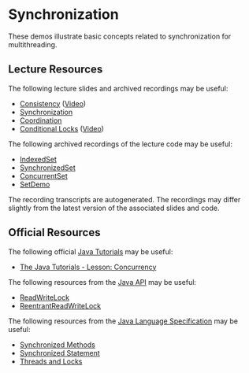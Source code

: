 Synchronization
=================================================

These demos illustrate basic concepts related to synchronization for multithreading.

## Lecture Resources ##

The following lecture slides and archived recordings may be useful:

  - [Consistency](https://docs.google.com/presentation/d/e/2PACX-1vSsaYqKGQIrnjAmz8jBFTwRGb3vRb5ZF0NSuEabWCausebxeiL00HMapK1aW4wLNG8FyHLm3W4e1c0K/pub?start=false&loop=false&delayms=3000) ([Video](https://drive.google.com/file/d/1XGxlAjAP10M77GLTy7mRquS6Miy9PTkh/view?usp=sharing))
  - [Synchronization](https://docs.google.com/presentation/d/e/2PACX-1vQFORczjj38IRo3u7jItjPs2k5tGD2wEv80fv3QWgyc1DXrYl9CgVEMqOUYUuG4ApbmZbqgn-pRMvNg/pub?start=false&loop=false&delayms=3000)
  - [Coordination](https://docs.google.com/presentation/d/e/2PACX-1vRgaxlB988wHt0tr7wcm8psZtRirJyv86y2fajJl2O8WjpKBRjxxWeWWJUeM2jbVV6_w3KpmbPXw2QI/pub?start=false&loop=false&delayms=3000)
  - [Conditional Locks](https://docs.google.com/presentation/d/e/2PACX-1vRbZafNkza9WrsPOOgPpenkb6w2unYqk35YTT60kmvR4PTTtcCzTTVTAM3rc72trrGjHY9ZLgniy8CU/pub?start=false&loop=false&delayms=3000) ([Video](https://drive.google.com/file/d/1M9bd401kt3RkjjcFw8jI92hMbhW4CtQP/view?usp=sharing))

The following archived recordings of the lecture code may be useful:

  - [IndexedSet](https://drive.google.com/file/d/1cfdM5jKix8_Q20ZpFm8IuEuu1ZaaKg7E/view?usp=sharing)
  - [SynchronizedSet](https://drive.google.com/file/d/118GTi62tSnV18xAMc8BeTdffHqW4lAqb/view?usp=sharing)
  - [ConcurrentSet](https://drive.google.com/file/d/16DmQjV8tkQjnFrAR9-Ivpu_tOgrJbSTs/view?usp=sharing)
  - [SetDemo](https://drive.google.com/file/d/1rsm1VLf2-asJ_iqLVKU2-cR0F7fJ3u_L/view?usp=sharing)

The recording transcripts are autogenerated. The recordings may differ slightly from the latest version of the associated slides and code.

## Official Resources ##

The following official [Java Tutorials](http://docs.oracle.com/javase/tutorial/index.html) may be useful:

  - [The Java Tutorials - Lesson: Concurrency](https://docs.oracle.com/javase/tutorial/essential/concurrency/index.html)

The following resources from the [Java API](https://www.cs.usfca.edu/~cs212/javadoc/api/index.html) may be useful:

  - [ReadWriteLock](https://www.cs.usfca.edu/~cs212/javadoc/api/java.base/java/util/concurrent/locks/ReadWriteLock.html)
  - [ReentrantReadWriteLock](https://www.cs.usfca.edu/~cs212/javadoc/api/java.base/java/util/concurrent/locks/ReentrantReadWriteLock.html)

The following resources from the [Java Language Specification](https://docs.oracle.com/javase/specs/jls/se17/html/index.html) may be useful:

  - [Synchronized Methods](https://docs.oracle.com/javase/specs/jls/se17/html/jls-8.html#jls-8.4.3.6)
  - [Synchronized Statement](https://docs.oracle.com/javase/specs/jls/se17/html/jls-14.html#jls-14.19)
  - [Threads and Locks](https://docs.oracle.com/javase/specs/jls/se17/html/jls-17.html)
